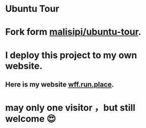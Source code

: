 # Ubuntu Tour

# Fork form [malisipi/ubuntu-tour](https://github.com/malisipi/ubuntu-tour).
# I deploy this project to my own website.

## Here is my website [wff.run.place](http://wff.run.place/).

# may only one visitor ，but still welcome :heart_eyes:
